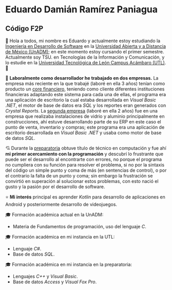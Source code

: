 # Eduardo Damián Ramírez Paniagua
## Código F2P

:wave: Hola a todos, mi nombre es Eduardo y actualmente estoy estudiando la [Ingeniería en Desarrollo de Software](https://www.unadmexico.mx/ofertaeducativa/licenciaturas/division-de-ciencias-exactas-ingenieria-y-tecnologia/desarrollo-de-software) en la [Universidad Abierta y a Distancia de México (UnADM)](https://www.unadmexico.mx/); en este momento estoy cursando el primer semestre. Actualmente soy TSU. en Tecnologías de la Información y Comunicación, y lo estudie en la [Universidad Tecnológica de León Campus Acámbaro (UTL)](http://acambaro.utleon.edu.mx/). :wave:

:handshake: **Laboralmente como desarrollador he trabajado en dos empresas.** La empresa más reciente en la que trabajé (laboré en ella 3 años) tenían como producto un [core financiero](http://nygconsulting.com.mx/productos-servicios/), teniendo como cliente diferentes instituciones financieras adaptando este sistema para cada una de ellas, el programa era una aplicación de escritorio la cual estaba desarrollada en *Visual Basic .NET*, el motor de base de datos era *SQL* y los reportes eran generados con *Crystal Reports*. La [segunda empresa](http://www.templadoraj.com/) (laboré en ella 2 años) fue en una empresa que realizaba instalaciones de vidrio y aluminio principalmente en construcciones, ahí estuve desarrollando parte de su ERP en este caso el punto de venta, inventario y compras; este programa era una aplicación de escritorio desarrollada en *Visual Basic .NET* y usaba como motor de base de datos *SQL*.

:cupid: Durante la [preparatoria](http://cbtis255.edu.mx/) obtuve título de técnico en computación y fue ahí **mi primer acercamiento con la programación** y descubrí lo frustrante que puede ser el desarrollo al encontrarte con errores, no porque el programa no cumpliera con su función para resolver el problema, si no por la sintaxis del código un simple punto y coma de más (en sentencias de control), o por el contrario la falta de un punto y coma; sin embargo la frustración se convirtió en superación al solucionar estos problemas, con esto nació el gusto y la pasión por el desarrollo de software.

:star: **Mi interés** principal es aprender *Kotlin* para desarrollo de aplicaciones en Android y posteriormente desarrollo de videojuegos.

:mortar_board:
Formación académica actual en la UnADM: 
* Materia de Fundamentos de programación, uso del lenguaje *C*.

:mortar_board:
Formación académica en mi instancia en la UTL: 
* Lenguaje *C#*.
* Base de datos *SQL*.

:mortar_board:
Formación académica en mi instancia en la preparatoria: 
* Lenguajes *C++* y *Visual Basic*.
* Base de datos *Access* y *Visual Fox Pro*.


<!--
**CodigoF2P/CodigoF2P** is a ✨ _special_ ✨ repository because its `README.md` (this file) appears on your GitHub profile.

Here are some ideas to get you started:

- 🔭 I’m currently working on ...
- 🌱 I’m currently learning ...
- 👯 I’m looking to collaborate on ...
- 🤔 I’m looking for help with ...
- 💬 Ask me about ...
- 📫 How to reach me: ...
- 😄 Pronouns: ...
- ⚡ Fun fact: ...
https://github.com/ikatyang/emoji-cheat-sheet/blob/master/README.md Emojis!!!
-->
